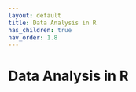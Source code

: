 ```yaml
---
layout: default
title: Data Analysis in R
has_children: true
nav_order: 1.8
---
```


# Data Analysis in R
